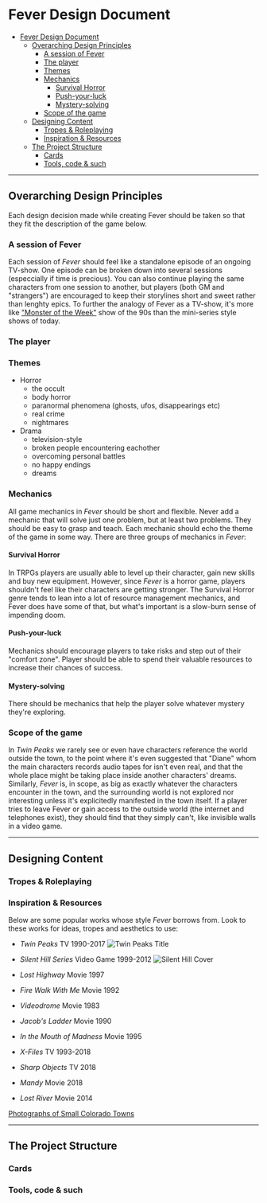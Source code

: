 # Fever Design Document

- [Fever Design Document](#fever-design-document)
  - [Overarching Design Principles](#overarching-design-principles)
    - [A session of Fever](#a-session-of-fever)
    - [The player](#the-player)
    - [Themes](#themes)
    - [Mechanics](#mechanics)
      - [Survival Horror](#survival-horror)
      - [Push-your-luck](#push-your-luck)
      - [Mystery-solving](#mystery-solving)
    - [Scope of the game](#scope-of-the-game)
  - [Designing Content](#designing-content)
    - [Tropes & Roleplaying](#tropes--roleplaying)
    - [Inspiration & Resources](#inspiration--resources)
  - [The Project Structure](#the-project-structure)
    - [Cards](#cards)
    - [Tools, code & such](#tools-code--such)

***

## Overarching Design Principles

Each design decision made while creating Fever should be taken so that they fit the description of the game below.

### A session of Fever

Each session of *Fever* should feel like a standalone episode of an ongoing TV-show. One episode can be broken down into several sessions (especcially if time is precious). You can also continue playing the same characters from one session to another, but players (both GM and "strangers") are encouraged to keep their storylines short and sweet rather than lenghty epics. To further the analogy of Fever as a TV-show, it's more like ["Monster of the Week"](https://tvtropes.org/pmwiki/pmwiki.php/Main/MonsterOfTheWeek) show of the 90s than the mini-series style shows of today.

### The player

### Themes

- Horror
  - the occult
  - body horror
  - paranormal phenomena (ghosts, ufos, disappearings etc)
  - real crime
  - nightmares
- Drama
  - television-style
  - broken people encountering eachother
  - overcoming personal battles
  - no happy endings
  - dreams

### Mechanics

All game mechanics in *Fever* should be short and flexible. Never add a mechanic that will solve just one problem, but at least two problems. They should be easy to grasp and teach. Each mechanic should echo the theme of the game in some way. There are three groups of mechanics in *Fever*:

#### Survival Horror

In TRPGs players are usually able to level up their character, gain new skills and buy new equipment. However, since *Fever* is a horror game, players shouldn't feel like their characters are getting stronger. The Survival Horror genre tends to lean into a lot of resource management mechanics, and Fever does have some of that, but what's important is a slow-burn sense of impending doom.

#### Push-your-luck

Mechanics should encourage players to take risks and step out of their "comfort zone". Player should be able to spend their valuable resources to increase their chances of success.

#### Mystery-solving

There should be mechanics that help the player solve whatever mystery they're exploring.

### Scope of the game

In *Twin Peaks* we rarely see or even have characters reference the world outside the town, to the point where it's even suggested that "Diane" whom the main characters records audio tapes for isn't even real, and that the whole place might be taking place inside another characters' dreams. Similarly, *Fever* is, in scope, as big as exactly whatever the characters encounter in the town, and the surrounding world is not explored nor interesting unless it's explicitedly manifested in the town itself. If a player tries to leave Fever or gain access to the outside world (the internet and telephones exist), they should find that they simply can't, like invisible walls in a video game.

***

## Designing Content

### Tropes & Roleplaying

### Inspiration & Resources

Below are some popular works whose style *Fever* borrows from. Look to these works for ideas, tropes and aesthetics to use:

- *Twin Peaks* TV 1990-2017 ![Twin Peaks Title](https://upload.wikimedia.org/wikipedia/en/e/ea/TwinPeaks_openingshotcredits.jpg "Twin Peaks Title")
- *Silent Hill Series* Video Game 1999-2012 ![Silent Hill Cover](https://upload.wikimedia.org/wikipedia/en/9/96/Silent_Hill_video_game_cover.png "Silent Hill Cover")

- *Lost Highway* Movie 1997
- *Fire Walk With Me* Movie 1992
- *Videodrome* Movie 1983
- *Jacob's Ladder* Movie 1990
- *In the Mouth of Madness* Movie 1995
- *X-Files* TV 1993-2018
- *Sharp Objects* TV 2018
- *Mandy* Movie 2018
- *Lost River* Movie 2014

[Photographs of Small Colorado Towns](http://www.city-data.com/city/Colorado3.html)

***

## The Project Structure

### Cards

### Tools, code & such
